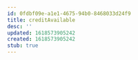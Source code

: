 ```yaml
---
id: 0fdbf09e-a1e1-4675-94b0-8468033d24f9
title: creditAvailable
desc: ''
updated: 1618573905242
created: 1618573905242
stub: true
---
```



